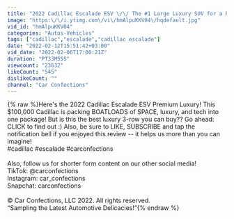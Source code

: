 ```yaml
---
title: "2022 Cadillac Escalade ESV \/\/ The #1 Large Luxury SUV for a Reason! ($100k)"
image: "https:\/\/i.ytimg.com\/vi\/hmAlpuKKV04\/hqdefault.jpg"
vid_id: "hmAlpuKKV04"
categories: "Autos-Vehicles"
tags: ["cadillac","escalade","cadillac escalade"]
date: "2022-02-12T15:51:42+03:00"
vid_date: "2022-02-06T17:00:21Z"
duration: "PT33M55S"
viewcount: "23632"
likeCount: "545"
dislikeCount: ""
channel: "Car Confections"
---
```

{% raw %}Here's the 2022 Cadillac Escalade ESV Premium Luxury! This $100,000 Cadillac is packing BOATLOADS of SPACE, luxury, and tech into one package! But is this the best luxury 3-row you can buy?? Go ahead: CLICK to find out :) Also, be sure to LIKE, SUBSCRIBE and tap the notification bell if you enjoyed this review -- it helps us more than you can imagine! <br />#cadillac #escalade #carconfections<br /><br />Also, follow us for shorter form content on our other social media!<br />TikTok: @carconfections<br />Instagram: car_confections<br />Snapchat: carconfections<br /><br />© Car Confections, LLC 2022. All rights reserved.<br />“Sampling the Latest Automotive Delicacies!”{% endraw %}
